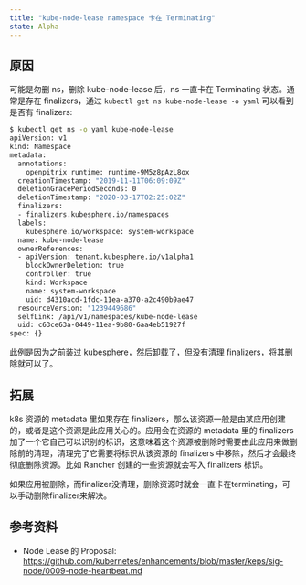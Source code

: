 ```yaml
---
title: "kube-node-lease namespace 卡在 Terminating"
state: Alpha
---
```


## 原因

可能是勿删 ns，删除 kube-node-lease 后，ns 一直卡在 Terminating 状态。通常是存在 finalizers，通过 `kubectl get ns kube-node-lease -o yaml` 可以看到是否有 finalizers:

``` bash
$ kubectl get ns -o yaml kube-node-lease
apiVersion: v1
kind: Namespace
metadata:
  annotations:
    openpitrix_runtime: runtime-9M5z8pAzL8ox
  creationTimestamp: "2019-11-11T06:09:09Z"
  deletionGracePeriodSeconds: 0
  deletionTimestamp: "2020-03-17T02:25:02Z"
  finalizers:
  - finalizers.kubesphere.io/namespaces
  labels:
    kubesphere.io/workspace: system-workspace
  name: kube-node-lease
  ownerReferences:
  - apiVersion: tenant.kubesphere.io/v1alpha1
    blockOwnerDeletion: true
    controller: true
    kind: Workspace
    name: system-workspace
    uid: d4310acd-1fdc-11ea-a370-a2c490b9ae47
  resourceVersion: "1239449686"
  selfLink: /api/v1/namespaces/kube-node-lease
  uid: c63ce63a-0449-11ea-9b80-6aa4eb51927f
spec: {}
```

此例是因为之前装过 kubesphere，然后卸载了，但没有清理 finalizers，将其删除就可以了。

## 拓展

k8s 资源的 metadata 里如果存在 finalizers，那么该资源一般是由某应用创建的，或者是这个资源是此应用关心的。应用会在资源的 metadata 里的 finalizers 加了一个它自己可以识别的标识，这意味着这个资源被删除时需要由此应用来做删除前的清理，清理完了它需要将标识从该资源的 finalizers 中移除，然后才会最终彻底删除资源。比如 Rancher 创建的一些资源就会写入 finalizers 标识。

如果应用被删除，而finalizer没清理，删除资源时就会一直卡在terminating，可以手动删除finalizer来解决。

## 参考资料

* Node Lease 的 Proposal: https://github.com/kubernetes/enhancements/blob/master/keps/sig-node/0009-node-heartbeat.md
